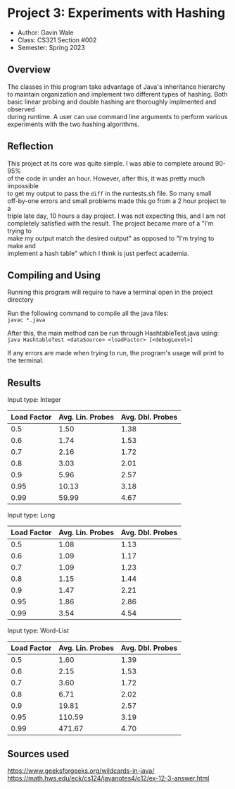 # Project 3: Experiments with Hashing

* Author: Gavin Wale
* Class: CS321 Section #002
* Semester: Spring 2023

## Overview

The classes in this program take advantage of Java's inheritance hierarchy  
to maintain organization and implement two different types of hashing. Both     
basic linear probing and double hashing are thoroughly implmented and observed  
during runtime. A user can use command line arguments to perform various    
experiments with the two hashing algorithms.    

## Reflection

This project at its core was quite simple. I was able to complete around 90-95%     
of the code in under an hour. However, after this, it was pretty much impossible    
to get my output to pass the ```diff``` in the runtests.sh file. So many small  
off-by-one errors and small problems made this go from a 2 hour project to a   
triple late day, 10 hours a day project. I was not expecting this, and I am not     
completely satisfied with the result. The project became more of a "I'm trying to   
make my output match the desired output" as opposed to "I'm trying to make and  
implement a hash table" which I think is just perfect academia.

## Compiling and Using

Running this program will require to have a terminal open in the project directory

Run the following command to compile all the java files:    
```javac *.java```

After this, the main method can be run through HashtableTest.java using:    
```java HashtableTest <dataSource> <loadFactor> [<debugLevel>]```

If any errors are made when trying to run, the program's usage will print to the terminal.

## Results 

Input type: Integer

| Load Factor | Avg. Lin. Probes | Avg. Dbl. Probes |
|-------|-------|-------|
| 0.5   | 1.50  | 1.38  |
| 0.6   | 1.74  | 1.53  |
| 0.7   | 2.16  | 1.72  |
| 0.8   | 3.03  | 2.01  |
| 0.9   | 5.96  | 2.57  |
| 0.95  | 10.13 | 3.18  |
| 0.99  | 59.99 | 4.67  |

Input type: Long

| Load Factor | Avg. Lin. Probes | Avg. Dbl. Probes |
|-------|--------|--------|
| 0.5   | 1.08    | 1.13    |
| 0.6   | 1.09    | 1.17    |
| 0.7   | 1.09    | 1.23    |
| 0.8   | 1.15    | 1.44    |
| 0.9   | 1.47    | 2.21    |
| 0.95  | 1.86    | 2.86    |
| 0.99  | 3.54    | 4.54    |

Input type: Word-List

| Load Factor | Avg. Lin. Probes | Avg. Dbl. Probes |
|-------|--------|--------|
| 0.5   | 1.60  | 1.39  |
| 0.6   | 2.15  | 1.53  |
| 0.7   | 3.60  | 1.72  |
| 0.8   | 6.71  | 2.02  |
| 0.9   | 19.81 | 2.57  |
| 0.95  | 110.59| 3.19  |
| 0.99  | 471.67| 4.70  |

## Sources used

https://www.geeksforgeeks.org/wildcards-in-java/
https://math.hws.edu/eck/cs124/javanotes4/c12/ex-12-3-answer.html